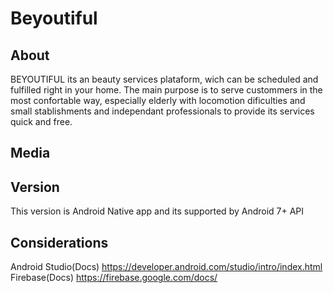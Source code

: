 # Beyoutiful


## About
BEYOUTIFUL its an beauty services plataform, wich can be scheduled and fulfilled right in your home. The main purpose is to serve custommers in the most confortable way, especially elderly with locomotion dificulties and small stablishments and independant professionals to provide its services quick and free.

## Media


## Version
This version is Android Native app and its supported by Android 7+ API

## Considerations
Android Studio(Docs)
https://developer.android.com/studio/intro/index.html
Firebase(Docs)
https://firebase.google.com/docs/

